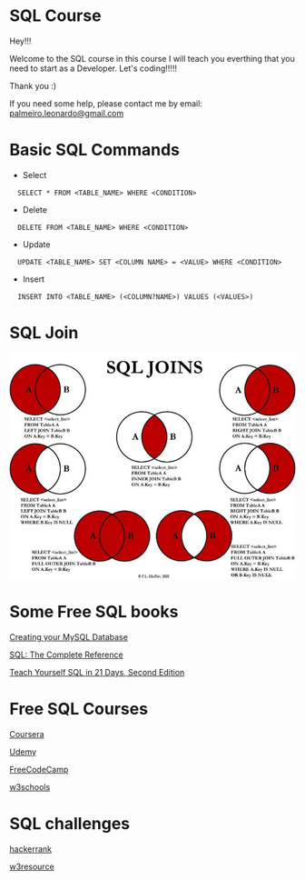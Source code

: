 # SQL Course
Hey!!!

Welcome to the SQL course in this course I will teach you everthing that you need to start as a Developer. 
Let's coding!!!!!

Thank you :)


If you need some help, please contact me by email: <palmeiro.leonardo@gmail.com>

# Basic SQL Commands
* Select
```
  SELECT * FROM <TABLE_NAME> WHERE <CONDITION>
```
* Delete
```
  DELETE FROM <TABLE_NAME> WHERE <CONDITION>
```
* Update
```
  UPDATE <TABLE_NAME> SET <COLUMN NAME> = <VALUE> WHERE <CONDITION>
```
* Insert
```
  INSERT INTO <TABLE_NAME> (<COLUMN?NAME>) VALUES (<VALUES>)
```

# SQL Join
![SQL Join](images/sqljoin.jpeg)

# Some Free SQL books

[Creating your MySQL Database](https://github.com/leopalmeiro/sqlcourse/blob/master/books/Creating%20your%20MySQL%20Database%20-%20PDF%20Books.pdf)

[SQL: The Complete Reference](https://github.com/leopalmeiro/sqlcourse/blob/master/books/d_book_proqramlashdirma_23689.pdf)

[Teach Yourself SQL in 21 Days, Second
Edition](https://github.com/leopalmeiro/sqlcourse/blob/master/books/teach_urself_sql.pdf)

# Free SQL Courses 
[Coursera](https://es.coursera.org/courses?query=sql)

[Udemy](https://www.udemy.com/topic/sql/free/)

[FreeCodeCamp](https://www.youtube.com/watch?v=HXV3zeQKqGY)

[w3schools](https://www.w3schools.com/sql)

# SQL challenges
[hackerrank](https://www.hackerrank.com/domains/sql)

[w3resource](https://www.w3resource.com/sql-exercises/)